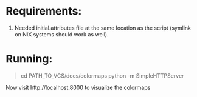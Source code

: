 Requirements:
=============
1. Needed initial.attributes file at the same location as the script (symlink on NIX systems should work as well).

Running:
=============
> cd PATH_TO_VCS/docs/colormaps
> python -m SimpleHTTPServer

Now visit http://localhost:8000 to visualize the colormaps